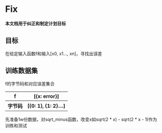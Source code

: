 # Fix
**本文档用于纠正和制定计划目标**
## 目标
在给定输入函数f和输入[x0, x1..., xn]，寻找出误差

## 训练数据集
f的字节码和对应误差集合

<table>
<tr><th>f</th><th>[{x: error}]</th></tr>
<tr><th>字节码</th><th>[{0: 1}, {1: 2}....]</th></tr>
</table>

先准备1w份数据，对sqrt_minus函数，改变x如sqrt(2 * x) - sqrt(2 * x - 1)作为训练和测试